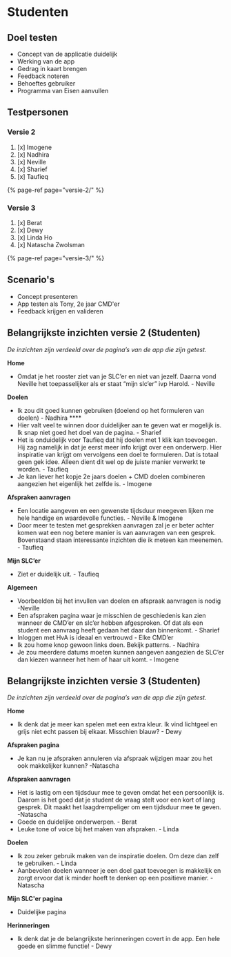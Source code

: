 # Studenten

## Doel testen

* Concept van de applicatie duidelijk
* Werking van de app
* Gedrag in kaart brengen
* Feedback noteren
* Behoeftes gebruiker
* Programma van Eisen aanvullen

## Testpersonen

### Versie 2 

1. [x] Imogene 
2. [x] Nadhira
3. [x] Neville 
4. [x] Sharief
5. [x] Taufieq

{% page-ref page="versie-2/" %}

### Versie 3

1. [x] Berat
2. [x] Dewy
3. [x] Linda Ho
4. [x] Natascha  Zwolsman

{% page-ref page="versie-3/" %}

## Scenario's

* Concept presenteren
* App testen als Tony, 2e jaar CMD'er 
* Feedback krijgen en valideren

## Belangrijkste inzichten versie 2 \(Studenten\)

_De inzichten zijn verdeeld over de pagina’s van de app die zijn getest._

**Home**

* Omdat je het rooster ziet van je SLC’er en niet van jezelf. Daarna vond Neville het toepasselijker als er staat “mijn slc’er” ivp Harold. - Neville

**Doelen**

* Ik zou dit goed kunnen gebruiken \(doelend op het formuleren van doelen\) - Nadhira ****
* Hier valt veel te winnen door duidelijker aan te geven wat er mogelijk is. Ik snap niet goed het doel van de pagina. - Sharief 
* Het is onduidelijk voor Taufieq dat hij doelen met 1 klik kan toevoegen. Hij zag namelijk in dat je eerst meer info krijgt over een onderwerp. Hier inspiratie van krijgt om vervolgens een doel te formuleren. Dat is totaal geen gek idee. Alleen dient dit wel op de juiste manier verwerkt te worden. - Taufieq 
* Je kan liever het kopje 2e jaars doelen + CMD doelen combineren aangezien het eigenlijk het zelfde is. - Imogene

**Afspraken aanvragen**

* Een locatie aangeven en een gewenste tijdsduur meegeven lijken me hele handige en waardevolle functies. - Neville & Imogene 
* Door meer te testen met gesprekken aanvragen zal je er beter achter komen wat een nog betere manier is van aanvragen van een gesprek. Bovenstaand staan interessante inzichten die ik meteen kan meenemen. - Taufieq

**Mijn SLC’er**

* Ziet er duidelijk uit. - Taufieq

**Algemeen**

* Voorbeelden bij het invullen van doelen en afspraak aanvragen is nodig -Neville 
* Een afspraken pagina waar je misschien de geschiedenis kan zien wanneer de CMD’er en slc’er hebben afgesproken. Of dat als een student een aanvraag heeft gedaan het daar dan binnenkomt. - Sharief 
* Inloggen met HvA is ideaal en vertrouwd - Elke CMD’er 
* Ik zou home knop gewoon links doen. Bekijk patterns. - Nadhira 
* Je zou meerdere datums moeten kunnen aangeven aangezien de SLC’er dan kiezen wanneer het hem of haar uit komt. - Imogene

## Belangrijkste inzichten versie 3 \(Studenten\)

_De inzichten zijn verdeeld over de pagina’s van de app die zijn getest._

**Home**

* Ik denk dat je meer kan spelen met een extra kleur. Ik vind lichtgeel en grijs niet echt passen bij elkaar. Misschien blauw? - Dewy

**Afspraken pagina**

* Je kan nu je afspraken annuleren via afspraak wijzigen maar zou het ook makkelijker kunnen? -Natascha

**Afspraken aanvragen**

* Het is lastig om een tijdsduur mee te geven omdat het een persoonlijk is. Daarom is het goed dat je student de vraag stelt voor een kort of lang gesprek. Dit maakt het laagdrempeliger om een tijdsduur mee te geven. -Natascha 
* Goede en duidelijke onderwerpen. - Berat 
* Leuke tone of voice bij het maken van afspraken. - Linda

**Doelen**

* Ik zou zeker gebruik maken van de inspiratie doelen. Om deze dan zelf te gebruiken. - Linda
* Aanbevolen doelen wanneer je een doel gaat toevoegen is makkelijk en zorgt ervoor dat ik minder hoeft te denken op een positieve manier. -Natascha

**Mijn SLC'er pagina**

* Duidelijke pagina

**Herinneringen**

* Ik denk dat je de belangrijkste herinneringen covert in de app. Een hele goede en slimme functie! - Dewy




